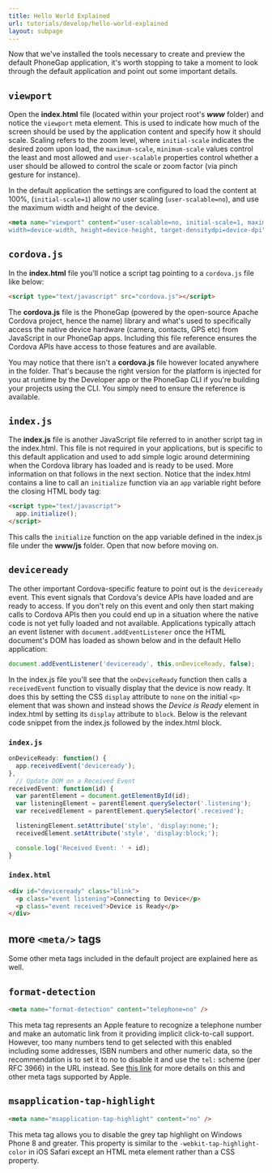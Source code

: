 ```yaml
---
title: Hello World Explained
url: tutorials/develop/hello-world-explained
layout: subpage
---
```


Now that we've installed the tools necessary to create and preview the default PhoneGap application, it's worth stopping to take a moment to look through the default application and point out some important details.

## `viewport`

Open the **index.html** file (located within your project root's ***www*** folder) and notice the `viewport` meta element. This is used to indicate how much of the screen should be used by the application content and specify how it should scale. Scaling refers to the zoom level, where `initial-scale` indicates the desired zoom upon load, the `maximum-scale`, `minimum-scale` values control the least and most allowed and `user-scalable` properties control whether a user should be allowed to control the scale or zoom factor (via pinch gesture for instance).

In the default application the settings are configured to load the content at 100%, (`initial-scale=1`) allow no user scaling (`user-scalable=no`), and use the maximum width and height of the device.

```html
<meta name="viewport" content="user-scalable=no, initial-scale=1, maximum-scale=1, minimum-scale=1,
width=device-width, height=device-height, target-densitydpi=device-dpi" />
```

## `cordova.js`

In the **index.html** file you'll notice a script tag pointing to a `cordova.js` file like below:

```html
<script type="text/javascript" src="cordova.js"></script>
```

The **cordova.js** file is the PhoneGap (powered by the open-source Apache Cordova project, hence the name) library and what's used to specifically access the native device hardware (camera, contacts, GPS etc) from JavaScript in our PhoneGap apps. Including this file reference ensures the Cordova APIs have access to those features and are available.

You may notice that there isn't a **cordova.js** file however located anywhere in the folder. That's because the right version for the platform is injected for you at runtime by the Developer app or the PhoneGap CLI if you're building your projects using the CLI. You simply need to ensure the reference is available.

## `index.js`

The **index.js** file is another JavaScript file referred to in another script tag in the index.html. This file is not required in your applications, but is
specific to this default application and used to add simple logic around determining when the Cordova library has loaded and is ready to be used. More information on that follows in the next section. Notice that the index.html contains a line to call an `initialize` function via an `app` variable right before the closing HTML body tag:

```html
<script type="text/javascript">
  app.initialize();
</script>
```

This calls the `initialize` function on the app variable defined in the index.js file under the **www/js** folder. Open that now before moving on.

## `deviceready`

The other important Cordova-specific feature to point out is the `deviceready` event. This event signals that Cordova's device APIs have loaded and are ready to access. If you don't rely on this event and only then start making calls to Cordova APIs then you could end up in a situation where the native code is not yet fully loaded and not available. Applications typically attach an event listener with `document.addEventListener` once the HTML document's DOM has loaded as shown below and in the default Hello application:

```js
document.addEventListener('deviceready', this.onDeviceReady, false);
```

In the index.js file you'll see that the `onDeviceReady` function then calls a `receivedEvent` function to visually display that the device is now ready. It does this by setting the CSS `display` attribute to `none` on the initial `<p>` element that was shown and instead shows the *Device is Ready* element in index.html by setting its `display` attribute to `block`.
Below is the relevant code snippet from the index.js followed by the index.html block.

### `index.js`

```js
onDeviceReady: function() {
  app.receivedEvent('deviceready');
},
  // Update DOM on a Received Event
receivedEvent: function(id) {
  var parentElement = document.getElementById(id);
  var listeningElement = parentElement.querySelector('.listening');
  var receivedElement = parentElement.querySelector('.received');

  listeningElement.setAttribute('style', 'display:none;');
  receivedElement.setAttribute('style', 'display:block;');

  console.log('Received Event: ' + id);
}
```

### `index.html`

```html
<div id="deviceready" class="blink">
  <p class="event listening">Connecting to Device</p>
  <p class="event received">Device is Ready</p>
</div>
```

## more `<meta/>` tags

Some other meta tags included in the default project are explained here as well.

## `format-detection`

```html
<meta name="format-detection" content="telephone=no" />
```

This meta tag represents an Apple feature to recognize a telephone number and make an automatic link from it providing implicit click-to-call support. However, too many numbers tend to get selected with this enabled including some addresses, ISBN numbers and other numeric data, so the recommendation is to set it to no to disable it and use the `tel:` scheme (per RFC 3966) in the URL instead. See [this link](https://developer.apple.com/library/safari/documentation/AppleApplications/Reference/SafariHTMLRef/Articles/MetaTags.html) for more details on this and other meta tags supported by Apple.

## `msapplication-tap-highlight`

```html
<meta name="msapplication-tap-highlight" content="no" />
```

This meta tag allows you to disable the grey tap highlight on Windows Phone 8 and greater. This property is similar to the `-webkit-tap-highlight-color` in iOS Safari except an HTML meta element rather than a CSS property.
